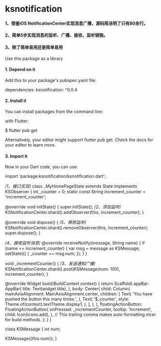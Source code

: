 # ksnotification
#### 1、借鉴iOS NotificationCenter实现消息广播，源码简洁明了只有80余行。
#### 2、简单5步实现消息的监听、广播、接收、监听销毁。
#### 3、除了简单易用还是简单易用

Use this package as a library
#### 1. Depend on it
Add this to your package's pubspec.yaml file:

dependencies:
  ksnotification: ^0.0.4

#### 2. Install it
You can install packages from the command line:

with Flutter:

$ flutter pub get

Alternatively, your editor might support flutter pub get. Check the docs for your editor to learn more.

#### 3. Import it
Now in your Dart code, you can use:

import 'package:ksnotification/ksnotification.dart';


/*1、接口实现*/
class _MyHomePageState extends State<MyHomePage> implements KSObserver {
  int _counter = 0;
  static const String increment_counter = 'increment_counter';

  @override
  void initState() {
    super.initState();
    /*2、添加监听*/
    KSNotificationCenter.shard().addObserver(this, increment_counter);
  }

  @override
  void dispose() {
    /*5、移除监听*/
    KSNotificationCenter.shard().removeObserver(this, increment_counter);
    super.dispose();
  }

  /*4、接收监听消息*/
  @override
  receiveNotify(message, String name) {
    if (name == increment_counter) {
      var msg = message as KSMessage;
      setState(() {
        _counter += msg.num;
      });
    }
  }

  void _incrementCounter() {
    /*3、发送通知广播*/
    KSNotificationCenter.shard().post(KSMessage(num: 100), increment_counter);
  }

  @override
  Widget build(BuildContext context) {
    return Scaffold(
      appBar: AppBar(
        title: Text(widget.title),
      ),
      body: Center(
        child: Column(
          mainAxisAlignment: MainAxisAlignment.center,
          children: <Widget>[
            Text(
              'You have pushed the button this many times:',
            ),
            Text(
              '$_counter',
              style: Theme.of(context).textTheme.display1,
            ),
          ],
        ),
      ),
      floatingActionButton: FloatingActionButton(
        onPressed: _incrementCounter,
        tooltip: 'Increment',
        child: Icon(Icons.add),
      ), // This trailing comma makes auto-formatting nicer for build methods.
    );
  }
}

class KSMessage {
  int num;

  KSMessage({this.num});
}
